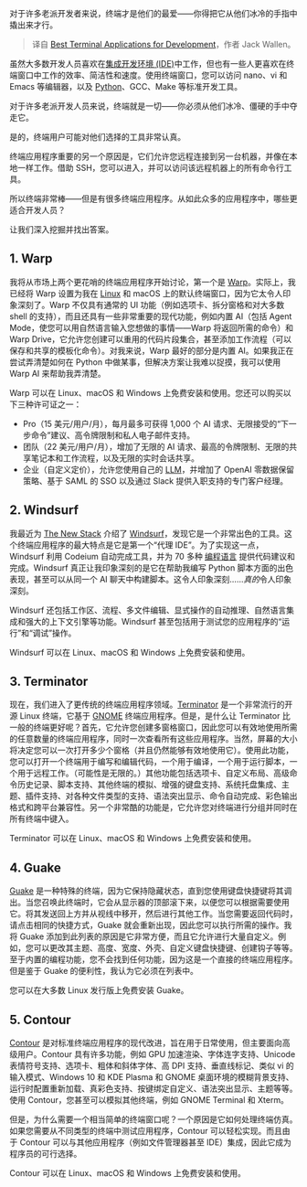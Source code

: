 
<!--
title: 告别低效！程序员必备的终端神器，你用过几个？
cover: https://cdn.thenewstack.io/media/2025/02/eb39c4b7-douglas-lopes-ehyv_xoz4ia-unsplash-1.jpg
-->

对于许多老派开发者来说，终端才是他们的最爱——你得把它从他们冰冷的手指中撬出来才行。

> 译自 [Best Terminal Applications for Development](https://thenewstack.io/best-terminal-applications-for-development/)，作者 Jack Wallen。

虽然大多数开发人员喜欢在[集成开发环境 (IDE)](https://thenewstack.io/best-open-source-ides/)中工作，但也有一些人更喜欢在终端窗口中工作的效率、简洁性和速度。使用终端窗口，您可以访问 nano、vi 和 Emacs 等编辑器，以及 [Python](https://thenewstack.io/my-ai-python-coding-test-surprising-results/)、GCC、Make 等标准开发工具。

对于许多老派开发人员来说，终端就是一切——你必须从他们冰冷、僵硬的手中夺走它。

是的，终端用户可能对他们选择的工具非常认真。

终端应用程序重要的另一个原因是，它们允许您远程连接到另一台机器，并像在本地一样工作。借助 SSH，您可以进入，并可以访问该远程机器上的所有命令行工具。

所以终端非常棒——但是有很多终端应用程序。从如此众多的应用程序中，哪些更适合开发人员？

让我们深入挖掘并找出答案。

## 1. Warp

我将从市场上两个更花哨的终端应用程序开始讨论，第一个是 [Warp](https://www.warp.dev)。实际上，我已经将 Warp 设置为我在 [Linux](https://thenewstack.io/introduction-to-linux-operating-system/) 和 macOS 上的默认终端窗口，因为它太令人印象深刻了。Warp 不仅具有通常的 UI 功能（例如选项卡、拆分窗格和对大多数 shell 的支持），而且还具有一些非常重要的现代功能，例如内置 AI（包括 Agent Mode，使您可以用自然语言输入您想做的事情——Warp 将返回所需的命令）和 Warp Drive，它允许您创建可以重用的代码片段集合，甚至添加工作流程（可以保存和共享的模板化命令）。对我来说，Warp 最好的部分是内置 AI。如果我正在尝试弄清楚如何在 Python 中做某事，但解决方案让我难以捉摸，我可以使用 Warp AI 来帮助我弄清楚。

Warp 可以在 Linux、macOS 和 Windows 上免费安装和使用。您还可以购买以下三种许可证之一：

- Pro（15 美元/用户/月），每月最多可获得 1,000 个 AI 请求、无限接受的“下一步命令”建议、高令牌限制和私人电子邮件支持。
- 团队（22 美元/用户/月），增加了无限的 AI 请求、最高的令牌限制、无限的共享笔记本和工作流程，以及无限的实时会话共享。
- 企业（自定义定价），允许您使用自己的 [LLM](https://thenewstack.io/llm/)，并增加了 OpenAI 零数据保留策略、基于 SAML 的 SSO 以及通过 Slack 提供入职支持的专门客户经理。

## 2. Windsurf

我最近为 [The New Stack](https://thenewstack.io/windsurf-an-agentic-ide-that-thinks-and-codes-with-you/) 介绍了 [Windsurf](https://windsurfai.org/?utm_source=the+new+stack&utm_medium=referral&utm_content=inline-mention&utm_campaign=tns+platform)，发现它是一个非常出色的工具。这个终端应用程序的最大特点是它是第一个“代理 IDE”。为了实现这一点，Windsurf 利用 Codeium 自动完成工具，并为 70 多种 [编程语言](https://thenewstack.io/programming-languages/) 提供代码建议和完成。Windsurf 真正让我印象深刻的是它在帮助我编写 Python 脚本方面的出色表现，甚至可以从同一个 AI 聊天中构建脚本。这令人印象深刻……*真的*令人印象深刻。

Windsurf 还包括工作区、流程、多文件编辑、显式操作的自动推理、自然语言集成和强大的上下文引擎等功能。Windsurf 甚至包括用于测试您的应用程序的“运行”和“调试”操作。

Windsurf 可以在 Linux、macOS 和 Windows 上免费安装和使用。

## 3. Terminator

现在，我们进入了更传统的终端应用程序领域。[Terminator](https://gnome-terminator.org) 是一个非常流行的开源 Linux 终端，它基于 [GNOME](https://thenewstack.io/voyager-linux-offers-a-user-friendly-customized-gnome/) 终端应用程序。但是，是什么让 Terminator 比一般的终端更好呢？首先，它允许您创建多窗格窗口，因此您可以有效地使用所需的任意数量的终端应用程序，同时一次查看所有这些应用程序。当然，屏幕的大小将决定您可以一次打开多少个窗格（并且仍然能够有效地使用它）。使用此功能，您可以打开一个终端用于编写和编辑代码，一个用于编译，一个用于运行脚本，一个用于远程工作。（可能性是无限的。）其他功能包括选项卡、自定义布局、高级命令历史记录、脚本支持、其他终端的模拟、增强的键盘支持、系统托盘集成、主题、插件支持、对各种文件类型的支持、语法突出显示、命令自动完成、彩色输出格式和跨平台兼容性。另一个非常酷的功能是，它允许您对终端进行分组并同时在所有终端中键入。

Terminator 可以在 Linux、macOS 和 Windows 上免费安装和使用。

## 4. Guake

[Guake](https://github.com/Guake/guake) 是一种特殊的终端，因为它保持隐藏状态，直到您使用键盘快捷键将其调出。当您召唤此终端时，它会从显示器的顶部滚下来，以便您可以根据需要使用它。将其发送回上方并从视线中移开，然后进行其他工作。当您需要返回代码时，请点击相同的快捷方式，Guake 就会重新出现，因此您可以执行所需的操作。我将 Guake 添加到此列表的原因是它非常方便，而且它允许进行大量自定义。例如，您可以更改其主题、高度、宽度、外壳、自定义键盘快捷键、创建钩子等等。至于内置的编程功能，您不会找到任何功能，因为这是一个直接的终端应用程序。但是鉴于 Guake 的便利性，我认为它必须在列表中。

您可以在大多数 Linux 发行版上免费安装 Guake。

## 5. Contour

[Contour](https://github.com/contour-terminal/contour) 是对标准终端应用程序的现代改进，旨在用于日常使用，但主要面向高级用户。Contour 具有许多功能，例如 GPU 加速渲染、字体连字支持、Unicode 表情符号支持、选项卡、粗体和斜体字体、高 DPI 支持、垂直线标记、类似 vi 的输入模式、Windows 10 和 KDE Plasma 和 GNOME 桌面环境的模糊背景支持、运行时配置重新加载、真彩色支持、按键绑定自定义、语法突出显示、主题等等。使用 Contour，您甚至可以模拟其他终端，例如 GNOME Terminal 和 Xterm。

但是，为什么需要一个相当简单的终端窗口呢？一个原因是它如何处理终端仿真。如果您需要从不同类型的终端中测试应用程序，Contour 可以轻松实现。而且由于 Contour 可以与其他应用程序（例如文件管理器甚至 IDE）集成，因此它成为程序员的可行选择。

Contour 可以在 Linux、macOS 和 Windows 上免费安装和使用。
